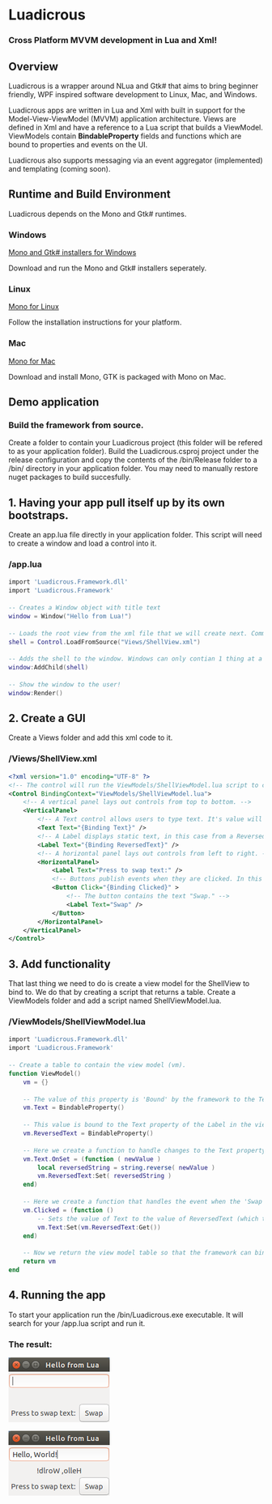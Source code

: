# Luadicrous
### Cross Platform MVVM development in Lua and Xml!

## Overview
Luadicrous is a wrapper around NLua and Gtk# that aims to bring beginner friendly, WPF inspired software development to Linux, Mac, and Windows.

Luadicrous apps are written in Lua and Xml with built in support for the Model-View-ViewModel (MVVM) application architecture. Views are defined in Xml and have a reference to a Lua script that builds a ViewModel. ViewModels contain **BindableProperty** fields and functions which are bound to properties and events on the UI. 

Luadicrous also supports messaging via an event aggregator (implemented) and templating (coming soon).


## Runtime and Build Environment
Luadicrous depends on the Mono and Gtk# runtimes.

### Windows
[Mono and Gtk# installers for Windows](http://www.mono-project.com/download/#download-win)

Download and run the Mono and Gtk# installers seperately.

### Linux

[Mono for Linux](http://www.mono-project.com/download/#download-linux)

Follow the installation instructions for your platform.

### Mac

[Mono for Mac](http://www.mono-project.com/download/#download-mac)

Download and install Mono, GTK is packaged with Mono on Mac.

## Demo application

### Build the framework from source.
Create a folder to contain your Luadicrous project (this folder will be refered to as your application folder).
Build the Luadicrous.csproj project under the release configuration and copy the contents of the /bin/Release folder to a /bin/ directory in your application folder. You may need to manually restore nuget packages to build succesfully. 

## 1. Having your app pull itself up by its own bootstraps.
Create an app.lua file directly in your application folder. This script will need to create a window and load a control into it.

### /app.lua
```lua
import 'Luadicrous.Framework.dll'
import 'Luadicrous.Framework'

-- Creates a Window object with title text
window = Window("Hello from Lua!") 

-- Loads the root view from the xml file that we will create next. Comment out these 2 lines of code to create an empty window.
shell = Control.LoadFromSource("Views/ShellView.xml")

-- Adds the shell to the window. Windows can only contian 1 thing at a time.
window:AddChild(shell)

-- Show the window to the user!
window:Render()

``` 

## 2. Create a GUI

Create a Views folder and add this xml code to it.

### /Views/ShellView.xml

```xml
<?xml version="1.0" encoding="UTF-8" ?>
<!-- The control will run the ViewModels/ShellViewModel.lua script to create its view model. -->
<Control BindingContext="ViewModels/ShellViewModel.lua">
    <!-- A vertical panel lays out controls from top to bottom. -->	
    <VerticalPanel>
        <!-- A Text control allows users to type text. It's value will be bound to a Text BindableProperty in the ViewModel. -->
        <Text Text="{Binding Text}" />
        <!-- A Label displays static text, in this case from a ReversedText BindableProperty in the ViewModel. -->
        <Label Text="{Binding ReversedText}" />
        <!-- A horizontal panel lays out controls from left to right. -->
        <HorizontalPanel>        
            <Label Text="Press to swap text:" />
            <!-- Buttons publish events when they are clicked. In this case it will run a function named Clicked in the ViewModel. -->
            <Button Click="{Binding Clicked}" >
                <!-- The button contains the text "Swap." -->
                <Label Text="Swap" />
            </Button>
        </HorizontalPanel>
    </VerticalPanel>	
</Control>
```

## 3. Add functionality
That last thing we need to do is create a view model for the ShellView to bind to. We do that by creating a script that returns a table.
Create a ViewModels folder and add a script named ShellViewModel.lua.

### /ViewModels/ShellViewModel.lua

```lua
import 'Luadicrous.Framework.dll'
import 'Luadicrous.Framework'

-- Create a table to contain the view model (vm).
function ViewModel()
    vm = {}
    
    -- The value of this property is 'Bound' by the framework to the Text property of the text entry control in the view.
    vm.Text = BindableProperty()
    
    -- This value is bound to the Text property of the Label in the view.
    vm.ReversedText = BindableProperty()
    
    -- Here we create a function to handle changes to the Text property.
    vm.Text.OnSet = (function ( newValue )
        local reversedString = string.reverse( newValue )
        vm.ReversedText:Set( reversedString )
    end)
    
    -- Here we create a function that handles the event when the 'Swap' button is clicked.
    vm.Clicked = (function ()
        -- Sets the value of Text to the value of ReversedText (which triggers the Text.OnSet event).
        vm.Text:Set(vm.ReversedText:Get())
    end)

    -- Now we return the view model table so that the framework can bind it to the view.
    return vm
end
```
## 4. Running the app

To start your application run the /bin/Luadicrous.exe executable. It will search for your /app.lua script and run it.

### The result:

![alt text](LuadicrousSampleEmpty.png "Before typing in the text box.")

![alt text](LuadicrousSampleWithText.png "After typing in the text box")
